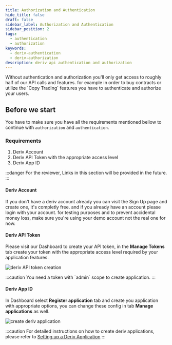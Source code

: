 ```yaml
---
title: Authorization and Authentication
hide_title: false
draft: false
sidebar_label: Authorization and Authentication
sidebar_position: 2
tags:
  - authentication
  - authorization
keywords:
  - deriv-authentication
  - deriv-authorization
description: deriv api authentication and authorization
---
```

Without authentication and authorization you'll only get access to roughly half of our API calls and features. for example in order to buy contracts or utilize the \`Copy Trading\` features you have to authenticate and authorize your users.

## Before we start

You have to make sure you have all the requirements mentioned bellow to continue with `authorization` and `authentication`.

### Requirements

1. Deriv Account 
2. Deriv API Token with the appropriate access level
3. Deriv App ID 

:::danger
For the reviewer, Links in this section will be provided in the future.
:::

#### Deriv Account

If you don't have a deriv account already you can visit the Sign Up page and create one, it's completly free. and if you already have an account please login with your account. for testing purposes and to prevent accidental money loss, make sure you're using your demo account not the real one for now.

#### Deriv API Token

Please visit our Dashboard to create your API token, in the **Manage Tokens** tab create your token with the appropriate access level required by your application features.

![deriv API token creation](/img/token_api.png "deriv API token creation")

:::caution
You need a token with \`admin\` scope to create application.
:::

#### Deriv App ID

In Dashboard select **Register application** tab and create you application with appropriate options, you can change these config in tab **Manage applications** as well.

![create deriv application](/img/create_app_id.png "deriv application creation")

:::caution
For detailed instructions on how to create deriv applications, please refer to [Setting up a Deriv Application](docs/application_setup)
:::